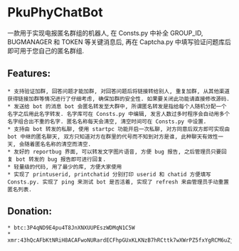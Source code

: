 # PkuPhyChatBot
一款用于实现电报匿名群组的机器人, 在 Consts.py 中补全 GROUP_ID, BUGMANAGER 和 TOKEN 等关键消息后, 再在 Captcha.py 中填写验证问题库后即可用于您自己的匿名群组.

Features:
---------
    * 支持验证加群, 回答问题才能加群, 对回答问题后将链接转给别人, 重复加群, 从其他渠道获得链接加群等情况进行了仔细考虑, 确保加群的安全性. 如果要关闭此功能请直接修改源码.
    * 发送给 bot 的消息 bot 会匿名转发至大群中, 所谓匿名转发是指给每个人随机分配一个名字之后用此名字转发. 名字库可在 Consts.py 中编辑, 发言人数过多时程序会自动用多个名字组合出不重的名字. 匿名名称每天会清空, 清空时间可在 Consts.py 中设置.
    * 支持由 bot 转发的私聊, 使用 startpc 功能开启一次私聊, 对方同意后双方即可实现由 bot 中继的匿名聊天, 双方只知道对方在群里的代号而不知到对方是谁, 此种聊天有效性一天, 会随着匿名名称的清空而清空.
    * 友好的 reportbug 界面, 可以转发文字图片语音, 方便 bug 报告, 之后管理员只要回复 bot 转发的 bug 报告即可进行回复.
    * 轻量级的代码, 用了最少的库, 方便大家使用
    * 实现了 printuserid, printchatid 分别打印 userid 和 chatid 方便填写 Consts.py. 实现了 ping 来测试 bot 是否活着, 实现了 refresh 来由管理员手动重置匿名列表.
    
Donation:
---------
    * btc:3P4qND9E4pu4T8JnXNXUUPEszWDMqN1C5W
    * xmr:43hQcAFbKtNRiH8ACAFwoNURardECFhpGUxKLKNzB7hRCttk7wXWrPZ5fxYgRCM6uZjGPUn9S6qEoWk4qUVdg8krHRuXwwo
